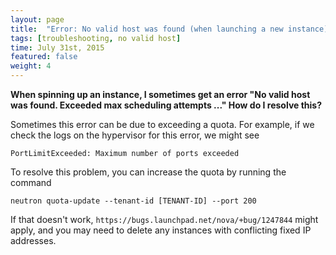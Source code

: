 ```yaml
---
layout: page
title:  "Error: No valid host was found (when launching a new instance)"
tags: [troubleshooting, no valid host]
time: July 31st, 2015
featured: false
weight: 4
---
```


**When spinning up an instance, I sometimes get an error "No valid host was found.  Exceeded max scheduling attempts ..."  How do I resolve this?**

Sometimes this error can be due to exceeding a quota.  For example, if we check the logs on the hypervisor for this error, we might see

`PortLimitExceeded: Maximum number of ports exceeded`

To resolve this problem, you can increase the quota by running the command

`neutron quota-update --tenant-id [TENANT-ID] --port 200`

If that doesn't work, `https://bugs.launchpad.net/nova/+bug/1247844` might apply, and you may need to delete any instances with conflicting fixed IP addresses.

